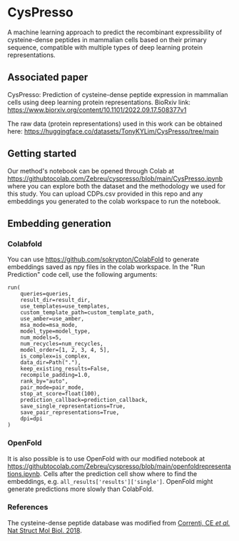 # CysPresso
A machine learning approach to predict the recombinant expressibility of cysteine-dense peptides in mammalian cells based on their primary sequence, compatible with multiple types of deep learning protein representations.

## Associated paper

CysPresso: Prediction of cysteine-dense peptide expression in mammalian cells using deep learning protein representations. BioRxiv link: https://www.biorxiv.org/content/10.1101/2022.09.17.508377v1

The raw data (protein representations) used in this work can be obtained here: https://huggingface.co/datasets/TonyKYLim/CysPresso/tree/main

## Getting started

Our method's notebook can be opened through Colab at https://githubtocolab.com/Zebreu/cyspresso/blob/main/CysPresso.ipynb where you can explore both the dataset and the methodology we used for this study. You can upload CDPs.csv provided in this repo and any embeddings you generated to the colab workspace to run the notebook. 

## Embedding generation

### Colabfold
You can use https://github.com/sokrypton/ColabFold to generate embeddings saved as npy files in the colab workspace. In the "Run Prediction" code cell, use the following arguments:
```
run(
    queries=queries,
    result_dir=result_dir,
    use_templates=use_templates,
    custom_template_path=custom_template_path,
    use_amber=use_amber,
    msa_mode=msa_mode,    
    model_type=model_type,
    num_models=5,
    num_recycles=num_recycles,
    model_order=[1, 2, 3, 4, 5],
    is_complex=is_complex,
    data_dir=Path("."),
    keep_existing_results=False,
    recompile_padding=1.0,
    rank_by="auto",
    pair_mode=pair_mode,
    stop_at_score=float(100),
    prediction_callback=prediction_callback,
    save_single_representations=True,
    save_pair_representations=True,
    dpi=dpi
)
```
### OpenFold
It is also possible is to use OpenFold with our modified notebook at https://githubtocolab.com/Zebreu/cyspresso/blob/main/openfoldrepresentations.ipynb.
Cells after the prediction cell show where to find the embeddings, e.g. `all_results['results']['single']`.
OpenFold might generate predictions more slowly than ColabFold.

### References
The cysteine-dense peptide database was modified from [Correnti, CE *et al.* Nat Struct Mol Biol. 2018](https://rdcu.be/cVOc2).
